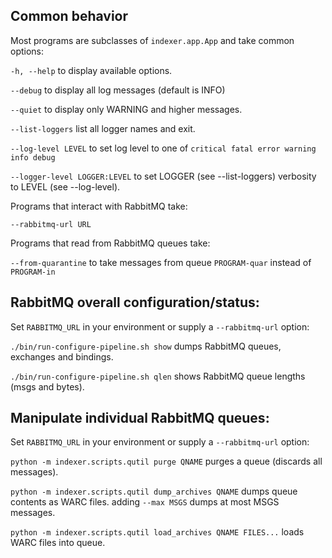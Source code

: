 ## Common behavior

Most programs are subclasses of `indexer.app.App` and take common options:

`-h, --help` to display available options.

`--debug` to display all log messages (default is INFO)

`--quiet` to display only WARNING and higher messages.

`--list-loggers` list all logger names and exit.

`--log-level LEVEL` to set log level to one of `critical fatal error warning info debug`

`--logger-level LOGGER:LEVEL` to set LOGGER (see --list-loggers) verbosity to LEVEL (see --log-level).

Programs that interact with RabbitMQ take:

`--rabbitmq-url URL`

Programs that read from RabbitMQ queues take:

`--from-quarantine` to take messages from queue `PROGRAM-quar` instead of `PROGRAM-in`

## RabbitMQ overall configuration/status:

Set `RABBITMQ_URL` in your environment or supply a `--rabbitmq-url` option:

`./bin/run-configure-pipeline.sh show` dumps RabbitMQ queues, exchanges and bindings.

`./bin/run-configure-pipeline.sh qlen` shows RabbitMQ queue lengths (msgs and bytes).

## Manipulate individual RabbitMQ queues:

Set `RABBITMQ_URL` in your environment or supply a `--rabbitmq-url` option:

`python -m indexer.scripts.qutil purge QNAME` purges a queue (discards all messages).

`python -m indexer.scripts.qutil dump_archives QNAME` dumps queue contents as WARC files.
adding `--max MSGS` dumps at most MSGS messages.

`python -m indexer.scripts.qutil load_archives QNAME FILES...` loads WARC files into queue.
